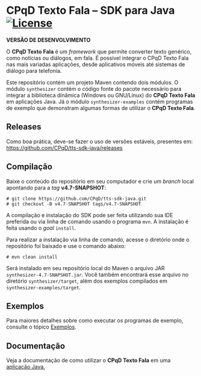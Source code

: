 # CPqD Texto Fala &ndash; SDK para Java  [![License](https://img.shields.io/badge/License-Apache%202.0-blue.svg)](https://opensource.org/licenses/Apache-2.0)

**VERSÃO DE DESENVOLVIMENTO**

O **CPqD Texto Fala** é um *framework* que permite converter texto genérico, como notícias ou diálogos, em fala. É possível integrar o CPqD Texto Fala nas mais variadas aplicações, desde aplicativos móveis até sistemas de diálogo para telefonia. 

Este repositório contém um projeto Maven contendo dois módulos. O módulo ``synthesizer`` contém o código fonte do pacote necessário para integrar a biblioteca dinâmica (Windows ou GNU/Linux) do **CPqD Texto Fala** em aplicações Java. Já o módulo ``synthesizer-examples`` contém programas de exemplo que demonstram algumas formas de utilizar o **CPqD Texto Fala**.

## Releases

Como boa prática, deve-se fazer o uso de versões estáveis, presentes em: https://github.com/CPqD/tts-sdk-java/releases

## Compilação

Baixe o conteúdo do repositório em seu computador e crie um *branch* local apontando para a *tag* **v4.7-SNAPSHOT**:

	# git clone https://github.com/CPqD/tts-sdk-java.git
	# git checkout -B v4.7-SNAPSHOT tags/v4.7-SNAPSHOT

A compilação e instalação do SDK pode ser feita utilizando sua IDE preferida ou via linha de comando usando o programa ``mvn``. A instalação é feita usando o *goal* ``install``.

Para realizar a instalação via linha de comando, acesse o diretório onde o repositório foi baixado e use o comando abaixo:

	# mvn clean install

Será instalado em seu repositório local do Maven o arquivo JAR ``synthesizer-4.7-SNAPSHOT.jar``. Você também encontrará esse arquivo no diretório ``synthesizer/target``, além dos exemplos compilados em ``synthesizer-examples/target``.

## Exemplos

Para maiores detalhes sobre como executar os programas de exemplo, consulte o tópico [Exemplos](synthesizer-examples/).

## Documentação

Veja a documentação de como utilizar o **CPqD Texto Fala** em uma [aplicação Java.](https://speechweb.cpqd.com.br/tts/docs/latest/ProgrammingGuide/Java/Index.html)

